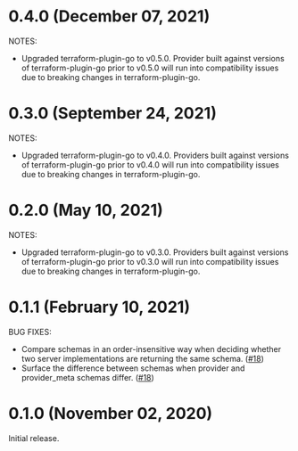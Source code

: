 # 0.4.0 (December 07, 2021)

NOTES:

* Upgraded terraform-plugin-go to v0.5.0. Provider built against versions of terraform-plugin-go prior to v0.5.0 will run into compatibility issues due to breaking changes in terraform-plugin-go.

# 0.3.0 (September 24, 2021)

NOTES:

* Upgraded terraform-plugin-go to v0.4.0. Providers built against versions of terraform-plugin-go prior to v0.4.0 will run into compatibility issues due to breaking changes in terraform-plugin-go.

# 0.2.0 (May 10, 2021)

NOTES:

* Upgraded terraform-plugin-go to v0.3.0. Providers built against versions of terraform-plugin-go prior to v0.3.0 will run into compatibility issues due to breaking changes in terraform-plugin-go.

# 0.1.1 (February 10, 2021)

BUG FIXES:

* Compare schemas in an order-insensitive way when deciding whether two server implementations are returning the same schema. ([#18](https://github.com/hashicorp/terraform-plugin-mux/issues/18))
* Surface the difference between schemas when provider and provider_meta schemas differ. ([#18](https://github.com/hashicorp/terraform-plugin-mux/issues/18))

# 0.1.0 (November 02, 2020)

Initial release.
